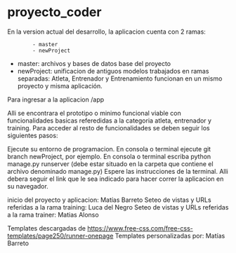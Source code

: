 # proyecto_coder

En la version actual del desarrollo, la aplicacion cuenta con 2 ramas:
            
            - master
            - newProject

- master: archivos y bases de datos base del proyecto
- newProject: unificacion de antiguos modelos trabajados en ramas separadas: Atleta, Entrenador y Entrenamiento funcionan en un mismo proyecto y misma aplicación.

Para ingresar a la aplicacion /app

Alli se encontrara el prototipo o minimo funcional viable con funcionalidades basicas referedidas a la categoria atleta, entrenador y training. Para acceder al resto de funcionalidades se deben seguir los siguientes pasos:

Ejecute su entorno de programacion.
En consola o terminal ejecute git branch newProject, por ejemplo.
En consola o terminal escriba python manage.py runserver (debe estar situado en la carpeta que contiene el archivo denominado manage.py)
Espere las instrucciones de la terminal. Alli debera seguir el link que le sea indicado para hacer correr la aplicacion en su navegador. 

inicio del proyecto y aplicacion: Matías Barreto
Seteo de vistas y URLs referidas a la rama training: Luca del Negro
Seteo de vistas y URLs referidas a la rama trainer: Matias Alonso

Templates descargadas de https://www.free-css.com/free-css-templates/page250/runner-onepage
Templates personalizadas por: Matías Barreto
